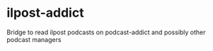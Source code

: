 # ilpost-addict
 Bridge to read ilpost podcasts on podcast-addict and possibly other podcast managers
